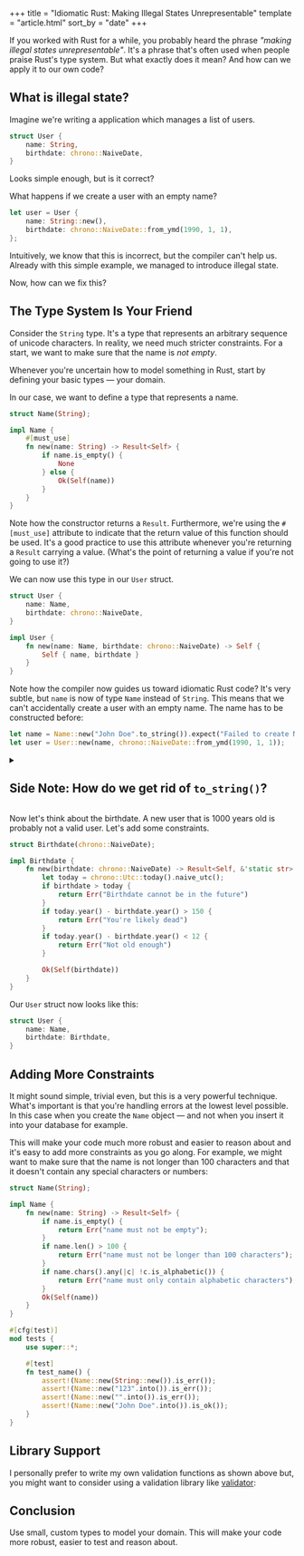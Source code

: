 +++
title = "Idiomatic Rust: Making Illegal States Unrepresentable"
template = "article.html"
sort_by = "date"
+++

If you worked with Rust for a while, you probably heard the phrase *"making
illegal states unrepresentable"*. It's a phrase that's often used when people
praise Rust's type system. But what exactly does it mean? And how can we apply it to our
own code?

## What is illegal state?

Imagine we're writing a application which manages a list of users. 

```rust
struct User {
    name: String,
    birthdate: chrono::NaiveDate,
}
```

Looks simple enough, but is it correct?

What happens if we create a user with an empty name?

```rust
let user = User {
    name: String::new(),
    birthdate: chrono::NaiveDate::from_ymd(1990, 1, 1),
};
```

Intuitively, we know that this is incorrect, but the compiler can't help us.
Already with this simple example, we managed to introduce illegal state.

Now, how can we fix this?

## The Type System Is Your Friend

Consider the `String` type. It's a type that represents 
an arbitrary sequence of unicode characters. In reality, we need much stricter
constraints. For a start, we want to make sure that the name is *not
empty*.

Whenever you're uncertain how to model something in Rust,
start by defining your basic types &mdash; your domain.

In our case, we want to define a type that represents a name.

```rust
struct Name(String);

impl Name {
    #[must_use]
    fn new(name: String) -> Result<Self> {
        if name.is_empty() {
            None
        } else {
            Ok(Self(name))
        }
    }
}
```

Note how the constructor returns a `Result`. 
Furthermore, we're using the `#[must_use]` attribute to indicate that
the return value of this function should be used.
It's a good practice to use this attribute whenever you're returning a `Result`
carrying a value. (What's the point of returning a value if you're not going to
use it?)

We can now use this type in our `User` struct.

```rust
struct User {
    name: Name,
    birthdate: chrono::NaiveDate,
}

impl User {
    fn new(name: Name, birthdate: chrono::NaiveDate) -> Self {
        Self { name, birthdate }
    }
}
```

Note how the compiler now guides us toward idiomatic Rust code?
It's very subtle, but `name` is now of type `Name` instead of `String`.
This means that we can't accidentally create a user with an empty name.
The name has to be constructed before:

```rust
let name = Name::new("John Doe".to_string()).expect("Failed to create Name");
let user = User::new(name, chrono::NaiveDate::from_ymd(1990, 1, 1));
```

<details>
<summary>
<h2>Side Note: How do we get rid of <code>to_string()</code>?</h2>
</summary>

We can refactor our Name struct to accept any string reference:

```rust
struct Name<'a>(&'a str);
```

The code becomes

```rust
let name = Name::new("John Doe")?;
let user = User::new(name, 42);
```
</details>

Now let's think about the birthdate.
A new user that is 1000 years old is probably not a valid user.
Let's add some constraints.

```rust
struct Birthdate(chrono::NaiveDate);

impl Birthdate {
    fn new(birthdate: chrono::NaiveDate) -> Result<Self, &'static str> {
        let today = chrono::Utc::today().naive_utc();
        if birthdate > today {
            return Err("Birthdate cannot be in the future")
        }
        if today.year() - birthdate.year() > 150 {
            return Err("You're likely dead")
        }
        if today.year() - birthdate.year() < 12 {
            return Err("Not old enough")
        }

        Ok(Self(birthdate))
    }
}
```

Our `User` struct now looks like this:

```rust
struct User {
    name: Name,
    birthdate: Birthdate,
}
```

## Adding More Constraints

It might sound simple, trivial even, but this is a very powerful technique.
What's important is that you're handling errors at the lowest level
possible. In this case when you create the `Name` object &mdash; and
not when you insert it into your database for example.

This will make your code much more robust and easier to reason about and it's
easy to add more constraints as you go along. For example, we might want
to make sure that the name is not longer than 100 characters and that
it doesn't contain any special characters or numbers:

```rust
struct Name(String);

impl Name {
    fn new(name: String) -> Result<Self> {
        if name.is_empty() {
            return Err("name must not be empty");
        }
        if name.len() > 100 {
            return Err("name must not be longer than 100 characters");
        }
        if name.chars().any(|c| !c.is_alphabetic()) {
            return Err("name must only contain alphabetic characters");
        }
        Ok(Self(name))
    }
}

#[cfg(test)]
mod tests {
    use super::*;

    #[test]
    fn test_name() {
        assert!(Name::new(String::new()).is_err());
        assert!(Name::new("123".into()).is_err());
        assert!(Name::new("".into()).is_err());
        assert!(Name::new("John Doe".into()).is_ok());
    }
}
```

## Library Support

I personally prefer to write my own validation functions as shown above
but, you might want to consider using a validation library like
[validator](https://crates.io/crates/validator):

## Conclusion

Use small, custom types to model your domain. This will make your code more
robust, easier to test and reason about.


